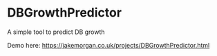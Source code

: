 # DBGrowthPredictor
A simple tool to predict DB growth

Demo here:
https://jakemorgan.co.uk/projects/DBGrowthPredictor.html
